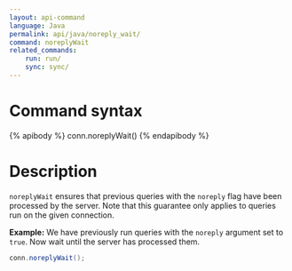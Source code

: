 ```yaml
---
layout: api-command 
language: Java
permalink: api/java/noreply_wait/
command: noreplyWait
related_commands:
    run: run/
    sync: sync/
---
```


# Command syntax #

{% apibody %}
conn.noreplyWait()
{% endapibody %}

# Description #

`noreplyWait` ensures that previous queries with the `noreply` flag have been processed
by the server. Note that this guarantee only applies to queries run on the given connection.

__Example:__ We have previously run queries with the `noreply` argument set to `true`. Now
wait until the server has processed them.

```java
conn.noreplyWait();
```
